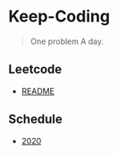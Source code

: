 # Keep-Coding
> One problem A day.

## Leetcode

- [README](https://github.com/haoel/leetcode/blob/master/README.md)


## Schedule

- [2020](./2020.md)


